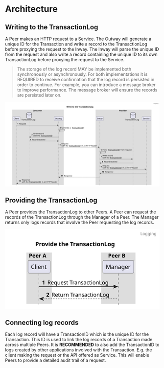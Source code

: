 # Architecture

## Writing to the TransactionLog

A Peer makes an HTTP request to a Service. The Outway will generate a unique ID for the Transaction and write a record to the TransactionLog before proxying the request to the Inway.
The Inway will parse the unique ID from the request and also write a record containing the unique ID to its own TransactionLog before proxying the request to the Service.

> The storage of the log record MAY be implemented both synchronously or asynchronously. For both implementations it is REQUIRED to receive confirmation that the log record is persisted in order to continue.
> For example, you can introduce a message broker to improve performance. The message broker will ensure the records are persisted later on.

![Write to the TransactionLog](diagrams/seq-write-transaction-log.svg "Write to the TransactionLog")

## Providing the TransactionLog

A Peer provides the TransactionLog to other Peers. A Peer can request the records of the TransactionLog through the Manager of a Peer.
The Manager returns only logs records that involve the Peer requesting the log records.

![Provide the TransactionLog](diagrams/seq-provide-transaction-log.svg "Provide the TransactionLog")

## Connecting log records

Each log record will have a TransactionID which is the unique ID for the Transaction. This ID is used to link the log records of a Transaction made across multiple Peers.
It is **RECOMMENDED** to also add the TransactionID to logs created by other applications involved with the Transaction. E.g. the client making the request or the API offered as Service. This will enable Peers to provide a detailed audit trail of a request.   
